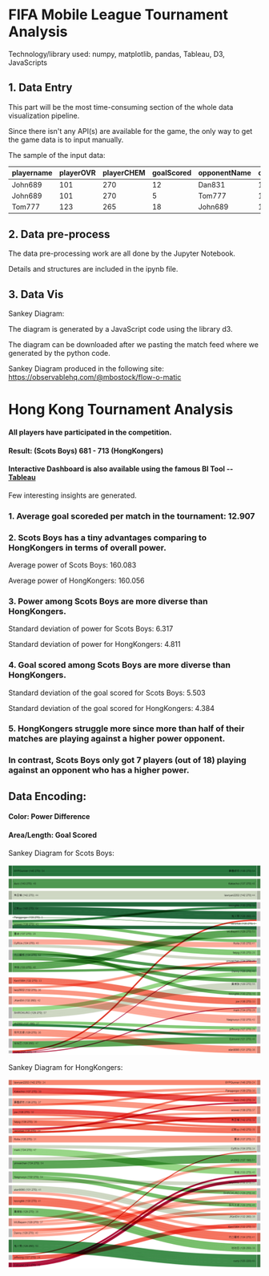 # FIFA Mobile League Tournament Analysis

Technology/library used: numpy, matplotlib, pandas, Tableau, D3, JavaScripts

## 1. Data Entry

This part will be the most time-consuming section of the whole data visualization pipeline.

Since there isn't any API(s) are available for the game, the only way to get the game data is to input manually.

The sample of the input data:

|playername|playerOVR|playerCHEM|goalScored|opponentName|opponentOVR|opponentCHEM|playerLeague|opponentLeague|
|---       |---      |---       |---       |---         |---        |---         |---         |---           |
|John689   |   101   |   270    |    12    |   Dan831   |    107    |     264    |      0     |      1       |
|John689   |   101   |   270    |    5     |   Tom777   |    123    |     265    |      0     |      1       |
|Tom777    |   123   |   265    |    18    |   John689  |    101    |     270    |      1     |      0       |

## 2. Data pre-process

The data pre-processing work are all done by the Jupyter Notebook.

Details and structures are included in the ipynb file.

## 3. Data Vis

Sankey Diagram: 

The diagram is generated by a JavaScript code using the library d3.

The diagram can be downloaded after we pasting the match feed where we generated by the python code.

Sankey Diagram produced in the following site:
https://observablehq.com/@mbostock/flow-o-matic

# Hong Kong Tournament Analysis

#### All players have participated in the competition.

#### Result: (Scots Boys) 681 - 713 (HongKongers)

#### Interactive Dashboard is also available using the famous BI Tool -- [Tableau](https://public.tableau.com/profile/mattfootballvis#!/vizhome/FMtournament/HK)

Few interesting insights are generated.

### 1. Average goal scoreded per match in the tournament: 12.907

### 2. Scots Boys has a tiny advantages comparing to HongKongers in terms of overall power.

Average power of Scots Boys: 160.083

Average power of HongKongers: 160.056

### 3. Power among Scots Boys are more diverse than HongKongers.

Standard deviation of power for Scots Boys: 6.317

Standard deviation of power for HongKongers: 4.811

### 4. Goal scored among Scots Boys are more diverse than HongKongers.

Standard deviation of the goal scored for Scots Boys: 5.503

Standard deviation of the goal scored for HongKongers: 4.384

### 5. HongKongers struggle more since more than half of their matches are playing against a higher power opponent.
### In contrast, Scots Boys only got 7 players (out of 18) playing against an opponent who has a higher power.

## Data Encoding:

#### Color: Power Difference

#### Area/Length: Goal Scored

Sankey Diagram for Scots Boys:

![alt text](SB.png)

Sankey Diagram for HongKongers:

![alt text](HK.png)
